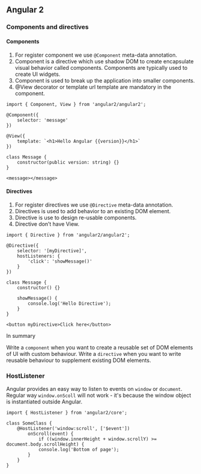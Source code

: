 ## Angular 2

### Components and directives

#### Components

1. For register component we use `@Component` meta-data annotation.
2. Component is a directive which use shadow DOM to create encapsulate visual behavior called components. Components are typically used to create UI widgets.
3. Component is used to break up the application into smaller components.
4. @View decorator or template url template are mandatory in the component.

```
import { Component, View } from 'angular2/angular2';

@Component({
    selector: 'message'
})

@View({
    template: `<h1>Hello Angular {{version}}</h1>`
})

class Message {
    constructor(public version: string) {}
}

<message></message>
```

#### Directives

1. For register directives we use `@Directive` meta-data annotation.
2. Directives is used to add behavior to an existing DOM element.
3. Directive is use to design re-usable components.
4. Directive don’t have View.

```
import { Directive } from 'angular2/angular2';

@Directive({
    selector: '[myDirective]',
    hostListeners: {
        'click': 'showMessage()'
    }
})

class Message {
    constructor() {}

    showMessage() {
        console.log('Hello Directive');
    }
}

<button myDirective>Click here</button>
```
In summary

Write a `component` when you want to create a reusable set of DOM elements of UI with custom behaviour.
Write a `directive` when you want to write reusable behaviour to supplement existing DOM elements.

<!---
### ViewEncapsulation

// TODO: read this https://toddmotto.com/emulated-native-shadow-dom-angular-2-view-encapsulation
-->

### HostListener

Angular provides an easy way to listen to events on `window` or `document`. Regular way `window.onScoll` will not work - it's because the window object is instantiated outside Angular.

```
import { HostListener } from 'angular2/core';

class SomeClass {
    @HostListener('window:scroll', ['$event'])
        onScroll(event) {
            if ((window.innerHeight + window.scrollY) >= document.body.scrollHeight) {
            console.log('Bottom of page');
        }
    }
}

```
